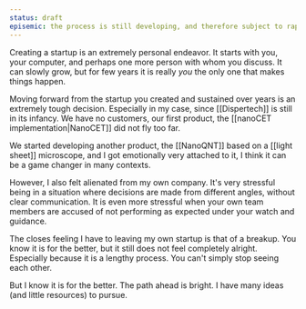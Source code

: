 ```yaml
---
status: draft
episemic: the process is still developing, and therefore subject to rapid changes. 
---
```

Creating a startup is an extremely personal endeavor. It starts with you, your computer, and perhaps one more person with whom you discuss. It can slowly grow, but for few years it is really *you* the only one that makes things happen. 

Moving forward from the startup you created and sustained over years is an extremely tough decision. Especially in my case, since [[Dispertech]] is still in its infancy. We have no customers, our first product, the [[nanoCET implementation|NanoCET]] did not fly too far. 

We started developing another product, the [[NanoQNT]] based on a [[light sheet]] microscope, and I got emotionally very attached to it, I think it can be a game changer in many contexts. 

However, I also felt alienated from my own company. It's very stressful being in a situation where decisions are made from different angles, without clear communication. It is even more stressful when your own team members are accused of not performing as expected under your watch and guidance. 

The closes feeling I have to leaving my own startup is that of a breakup. You know it is for the better, but it still does not feel completely alright. Especially because it is a lengthy process. You can't simply stop seeing each other. 

But I know it is for the better. The path ahead is bright. I have many ideas (and little resources) to pursue. 